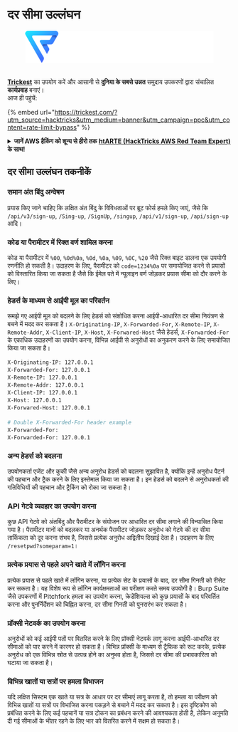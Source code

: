 # दर सीमा उल्लंघन

<figure><img src="../.gitbook/assets/image (48).png" alt=""><figcaption></figcaption></figure>

\
[**Trickest**](https://trickest.com/?utm_source=hacktricks&utm_medium=text&utm_campaign=ppc&utm_content=rate-limit-bypass) का उपयोग करें और आसानी से **दुनिया के सबसे उन्नत** समुदाय उपकरणों द्वारा संचालित **कार्यप्रवाह** बनाएं।\
आज ही पहुंचें:

{% embed url="https://trickest.com/?utm_source=hacktricks&utm_medium=banner&utm_campaign=ppc&utm_content=rate-limit-bypass" %}

<details>

<summary><strong>जानें AWS हैकिंग को शून्य से हीरो तक</strong> <a href="https://training.hacktricks.xyz/courses/arte"><strong>htARTE (HackTricks AWS Red Team Expert)</strong></a><strong> के साथ!</strong></summary>

HackTricks का समर्थन करने के अन्य तरीके:

* यदि आप अपनी कंपनी का **विज्ञापन HackTricks में देखना चाहते हैं** या **HackTricks को PDF में डाउनलोड करना चाहते हैं** तो [**सदस्यता योजनाएं देखें**](https://github.com/sponsors/carlospolop)!
* [**आधिकारिक PEASS और HackTricks स्वैग**](https://peass.creator-spring.com) प्राप्त करें
* हमारे विशेष [**NFTs**](https://opensea.io/collection/the-peass-family) कलेक्शन, [**The PEASS Family**](https://opensea.io/collection/the-peass-family) खोजें
* **शामिल हों** 💬 [**डिस्कॉर्ड समूह**](https://discord.gg/hRep4RUj7f) या [**टेलीग्राम समूह**](https://t.me/peass) या हमें **ट्विटर** 🐦 [**@carlospolopm**](https://twitter.com/hacktricks\_live)** पर फॉलो** करें।
* **हैकिंग ट्रिक्स साझा करें द्वारा PRs सबमिट करके** [**HackTricks**](https://github.com/carlospolop/hacktricks) और [**HackTricks Cloud**](https://github.com/carlospolop/hacktricks-cloud) github repos में।

</details>

## दर सीमा उल्लंघन तकनीकें

### समान अंत बिंदु अन्वेषण

प्रयास किए जाने चाहिए कि लक्षित अंत बिंदु के विविधताओं पर ब्रूट फोर्स हमले किए जाएं, जैसे कि `/api/v3/sign-up`, `/Sing-up`, `/SignUp`, `/singup`, `/api/v1/sign-up`, `/api/sign-up` आदि।

### कोड या पैरामीटर में रिक्त वर्ण शामिल करना

कोड या पैरामीटर में `%00`, `%0d%0a`, `%0d`, `%0a`, `%09`, `%0C`, `%20` जैसे रिक्त बाइट डालना एक उपयोगी रणनीति हो सकती है। उदाहरण के लिए, पैरामीटर को `code=1234%0a` पर समायोजित करने से प्रयासों को विस्तारित किया जा सकता है जैसे कि ईमेल पते में न्यूलाइन वर्ण जोड़कर प्रयास सीमा को दौर करने के लिए।

### हेडर्स के माध्यम से आईपी मूल का परिवर्तन

समझे गए आईपी मूल को बदलने के लिए हेडर्स को संशोधित करना आईपी-आधारित दर सीमा नियंत्रण से बचने में मदद कर सकता है। `X-Originating-IP`, `X-Forwarded-For`, `X-Remote-IP`, `X-Remote-Addr`, `X-Client-IP`, `X-Host`, `X-Forwared-Host` जैसे हेडर्स, `X-Forwarded-For` के एकाधिक उदाहरणों का उपयोग करना, विभिन्न आईपी से अनुरोधों का अनुकरण करने के लिए समायोजित किया जा सकता है।
```bash
X-Originating-IP: 127.0.0.1
X-Forwarded-For: 127.0.0.1
X-Remote-IP: 127.0.0.1
X-Remote-Addr: 127.0.0.1
X-Client-IP: 127.0.0.1
X-Host: 127.0.0.1
X-Forwared-Host: 127.0.0.1

# Double X-Forwarded-For header example
X-Forwarded-For:
X-Forwarded-For: 127.0.0.1
```
### अन्य हेडर्स को बदलना

उपयोगकर्ता एजेंट और कुकी जैसे अन्य अनुरोध हेडर्स को बदलना सुझावित है, क्योंकि इन्हें अनुरोध पैटर्न की पहचान और ट्रैक करने के लिए इस्तेमाल किया जा सकता है। इन हेडर्स को बदलने से अनुरोधकर्ता की गतिविधियों की पहचान और ट्रैकिंग को रोका जा सकता है।

### API गेटवे व्यवहार का उपयोग करना

कुछ API गेटवे को अंतबिंदु और पैरामीटर के संयोजन पर आधारित दर सीमा लगाने की विन्यासित किया गया है। पैरामीटर मानों को बदलकर या अनर्थक पैरामीटर जोड़कर अनुरोध को गेटवे की दर सीमा तार्किकता को दूर करना संभव है, जिससे प्रत्येक अनुरोध अद्वितीय दिखाई देता है। उदाहरण के लिए `/resetpwd?someparam=1`।

### प्रत्येक प्रयास से पहले अपने खाते में लॉगिन करना

प्रत्येक प्रयास से पहले खाते में लॉगिन करना, या प्रत्येक सेट के प्रयासों के बाद, दर सीमा गिनती को रीसेट कर सकता है। यह विशेष रूप से लॉगिन कार्यक्षमताओं का परीक्षण करते समय उपयोगी है। Burp Suite जैसे उपकरणों में Pitchfork हमला का उपयोग करना, क्रेडेंशियल्स को कुछ प्रयासों के बाद परिवर्तित करना और पुनर्निर्देशन को चिह्नित करना, दर सीमा गिनती को पुनरारंभ कर सकता है।

### प्रॉक्सी नेटवर्क का उपयोग करना

अनुरोधों को कई आईपी पतों पर वितरित करने के लिए प्रॉक्सी नेटवर्क लागू करना आईपी-आधारित दर सीमाओं को पार करने में कारगर हो सकता है। विभिन्न प्रॉक्सी के माध्यम से ट्रैफिक को रूट करके, प्रत्येक अनुरोध को एक विभिन्न स्रोत से उत्पन्न होने का अनुभव होता है, जिससे दर सीमा की प्रभावकारिता को घटाया जा सकता है।

### विभिन्न खातों या सत्रों पर हमला विभाजन

यदि लक्षित सिस्टम एक खाते या सत्र के आधार पर दर सीमाएं लागू करता है, तो हमला या परीक्षण को विभिन्न खातों या सत्रों पर विभाजित करना पकड़ने से बचाने में मदद कर सकता है। इस दृष्टिकोण को प्रबंधित करने के लिए कई पहचानें या सत्र टोकन का प्रबंधन करने की आवश्यकता होती है, लेकिन अनुमति दी गई सीमाओं के भीतर रहने के लिए भार को वितरित करने में सक्षम हो सकता है।
